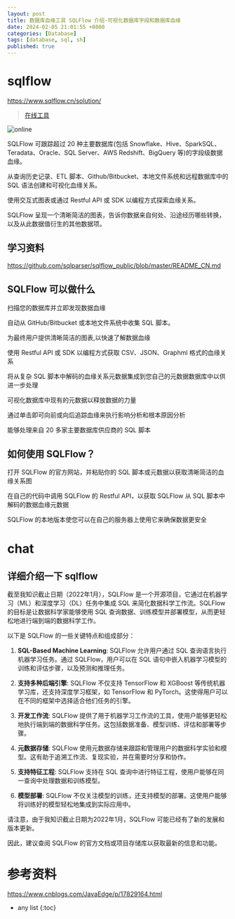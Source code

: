 ```yaml
---
layout: post
title: 数据库血缘工具 SQLFlow 介绍-可视化数据库字段和数据库血缘
date: 2024-02-05 21:01:55 +0800
categories: [Database]
tags: [database, sql, sh]
published: true
---
```


# sqlflow

https://www.sqlflow.cn/solution/

> [在线工具](https://sqlflow.gudusoft.com/#/)

![online](https://img2023.cnblogs.com/other/1097393/202311/1097393-20231113145652594-507606322.png)

SQLFlow 可跟踪超过 20 种主要数据库(包括 Snowflake、Hive、SparkSQL、Teradata、Oracle、SQL Server、AWS Redshift、BigQuery 等)的字段级数据血缘。

从查询历史记录、ETL 脚本、Github/Bitbucket、本地文件系统和远程数据库中的 SQL 语法创建和可视化血缘关系。

使用交互式图表或通过 Restful API 或 SDK 以编程方式探索血缘关系。

SQLFlow 呈现一个清晰简洁的图表，告诉你数据来自何处、沿途经历哪些转换，以及从此数据值衍生的其他数据项。

## 学习资料

https://github.com/sqlparser/sqlflow_public/blob/master/README_CN.md

## SQLFlow 可以做什么

扫描您的数据库并立即发现数据血缘

自动从 GitHub/Bitbucket 或本地文件系统中收集 SQL 脚本。

为最终用户提供清晰简洁的图表,以快速了解数据血缘

使用 Restful API 或 SDK 以编程方式获取 CSV、JSON、Graphml 格式的血缘关系

将从复杂 SQL 脚本中解码的血缘关系元数据集成到您自己的元数据数据库中以供进一步处理

可视化数据库中现有的元数据以释放数据的力量

通过单击即可向前或向后追踪血缘来执行影响分析和根本原因分析

能够处理来自 20 多家主要数据库供应商的 SQL 脚本

## 如何使用 SQLFlow？

打开 SQLFlow 的官方网站，并粘贴你的 SQL 脚本或元数据以获取清晰简洁的血缘关系图

在自己的代码中调用 SQLFlow 的 Restful API，以获取 SQLFlow 从 SQL 脚本中解码的数据血缘元数据

SQLFlow 的本地版本使您可以在自己的服务器上使用它来确保数据更安全





# chat

## 详细介绍一下 sqlflow

截至我知识截止日期（2022年1月），SQLFlow 是一个开源项目，它通过在机器学习（ML）和深度学习（DL）任务中集成 SQL 来简化数据科学工作流。SQLFlow 的目标是让数据科学家能够使用 SQL 查询数据、训练模型并部署模型，从而更轻松地进行端到端的数据科学工作。

以下是 SQLFlow 的一些关键特点和组成部分：

1. **SQL-Based Machine Learning**: SQLFlow 允许用户通过 SQL 查询语言执行机器学习任务。通过 SQLFlow，用户可以在 SQL 语句中嵌入机器学习模型的训练和评估步骤，以及预测和推理任务。

2. **支持多种后端引擎**: SQLFlow 不仅支持 TensorFlow 和 XGBoost 等传统机器学习库，还支持深度学习框架，如 TensorFlow 和 PyTorch。这使得用户可以在不同的框架中选择适合他们任务的引擎。

3. **开发工作流**: SQLFlow 提供了用于机器学习工作流的工具，使用户能够更轻松地执行端到端的数据科学任务。这包括数据准备、模型训练、评估和部署等步骤。

4. **元数据存储**: SQLFlow 使用元数据存储来跟踪和管理用户的数据科学实验和模型。这有助于追溯工作流、复现实验，并在需要时分享和协作。

5. **支持特征工程**: SQLFlow 支持在 SQL 查询中进行特征工程，使用户能够在同一查询中处理数据和训练模型。

6. **模型部署**: SQLFlow 不仅关注模型的训练，还支持模型的部署。这使用户能够将训练好的模型轻松地集成到实际应用中。

请注意，由于我知识截止日期为2022年1月，SQLFlow 可能已经有了新的发展和版本更新。

因此，建议查阅 SQLFlow 的官方文档或项目存储库以获取最新的信息和功能。



# 参考资料

https://www.cnblogs.com/JavaEdge/p/17829164.html

* any list
{:toc}
